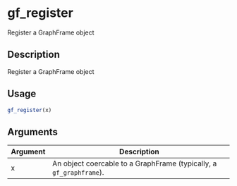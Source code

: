 # gf_register


Register a GraphFrame object




## Description

Register a GraphFrame object





## Usage
```r
gf_register(x)
```




## Arguments


Argument      |Description
------------- |----------------
x | An object coercable to a GraphFrame (typically, a ``gf_graphframe``).






